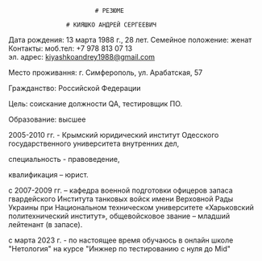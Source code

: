 
	 
                            # РЕЗЮМЕ

                    # КИЯШКО АНДРЕЙ СЕРГЕЕВИЧ

Дата рождения: 13 марта  1988 г., 28 лет.
Семейное положение:  женат
Контакты: моб.тел:   +7 978 813 07 13       
эл. адрес: kiyashkoandrey1988@gmail.com

Место проживання:   г. Симферополь, ул. Арабатская, 57

Гражданство: Российской Федерации

Цель: соискание должности QA, тестировщик ПО.

Образование:   высшее

2005-2010 гг. - Крымский юридический институт 
Одесского государственного университета внутренних дел, 

специальность - правоведение, 

квалификация – юрист.

c 2007-2009 гг.  –  кафедра военной подготовки офицеров запаса гвардейского Института танковых войск имени Верховной Рады Украины при Национальном техническом университете «Харьковский политехнический институт», общевойсковое звание – младший лейтенант (в запасе).  

c марта 2023 г. - по настоящее время обучаюсь в онлайн школе "Нетология" на  курсе "Инжнер по тестированию с нуля до Mid"




             
              

